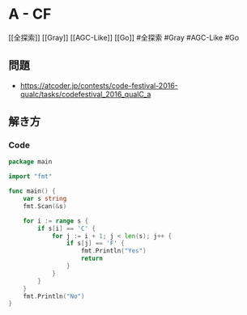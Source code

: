 # A - CF
[[全探索]] [[Gray]] [[AGC-Like]] [[Go]]
#全探索 #Gray #AGC-Like #Go 

## 問題
- https://atcoder.jp/contests/code-festival-2016-qualc/tasks/codefestival_2016_qualC_a

## 解き方
### Code
```go
package main

import "fmt"

func main() {
	var s string
	fmt.Scan(&s)

	for i := range s {
		if s[i] == 'C' {
			for j := i + 1; j < len(s); j++ {
				if s[j] == 'F' {
					fmt.Println("Yes")
					return
				}
			}
		}
	}
	fmt.Println("No")
}
```